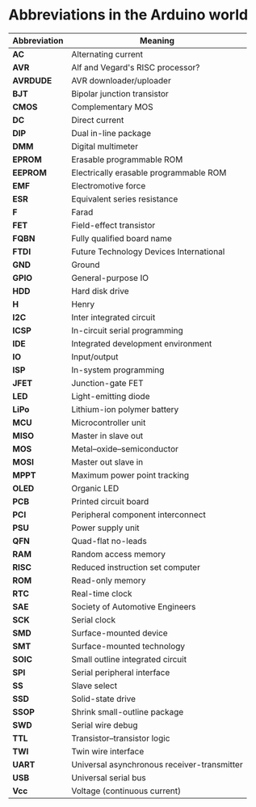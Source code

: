 # Abbreviations in the Arduino world

| Abbreviation | Meaning                                     |
| ------------ | ------------------------------------------- |
| **AC**       | Alternating current                         |
| **AVR**      | Alf and Vegard's RISC processor?            |
| **AVRDUDE**  | AVR downloader/uploader                     |
| **BJT**      | Bipolar junction transistor                 |
| **CMOS**     | Complementary MOS                           |
| **DC**       | Direct current                              |
| **DIP**      | Dual in-line package                        |
| **DMM**      | Digital multimeter                          |
| **EPROM**    | Erasable programmable ROM                   |
| **EEPROM**   | Electrically erasable programmable ROM      |
| **EMF**      | Electromotive force                         |
| **ESR**      | Equivalent series resistance                |
| **F**        | Farad                                       |
| **FET**      | Field-effect transistor                     |
| **FQBN**     | Fully qualified board name                  |
| **FTDI**     | Future Technology Devices International     |
| **GND**      | Ground                                      |
| **GPIO**     | General-purpose IO                          |
| **HDD**      | Hard disk drive                             |
| **H**        | Henry                                       |
| **I2C**      | Inter integrated circuit                    |
| **ICSP**     | In-circuit serial programming               |
| **IDE**      | Integrated development environment          |
| **IO**       | Input/output                                |
| **ISP**      | In-system programming                       |
| **JFET**     | Junction-gate FET                           |
| **LED**      | Light-emitting diode                        |
| **LiPo**     | Lithium-ion polymer battery                 |
| **MCU**      | Microcontroller unit                        |
| **MISO**     | Master in slave out                         |
| **MOS**      | Metal–oxide–semiconductor                   |
| **MOSI**     | Master out slave in                         |
| **MPPT**     | Maximum power point tracking                |
| **OLED**     | Organic LED                                 |
| **PCB**      | Printed circuit board                       |
| **PCI**      | Peripheral component interconnect           |
| **PSU**      | Power supply unit                           |
| **QFN**      | Quad-flat no-leads                          |
| **RAM**      | Random access memory                        |
| **RISC**     | Reduced instruction set computer            |
| **ROM**      | Read-only memory                            |
| **RTC**      | Real-time clock                             |
| **SAE**      | Society of Automotive Engineers             |
| **SCK**      | Serial clock                                |
| **SMD**      | Surface-mounted device                      |
| **SMT**      | Surface-mounted technology                  |
| **SOIC**     | Small outline integrated circuit            |
| **SPI**      | Serial peripheral interface                 |
| **SS**       | Slave select                                |
| **SSD**      | Solid-state drive                           |
| **SSOP**     | Shrink small-outline package                |
| **SWD**      | Serial wire debug                           |
| **TTL**      | Transistor–transistor logic                 |
| **TWI**      | Twin wire interface                         |
| **UART**     | Universal asynchronous receiver-transmitter |
| **USB**      | Universal serial bus                        |
| **Vcc**      | Voltage (continuous current)                |
